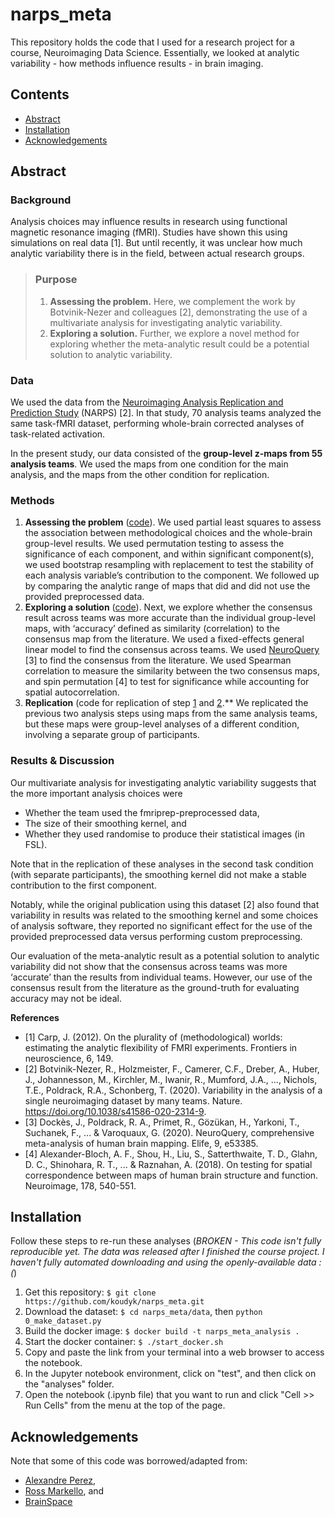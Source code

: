 # narps_meta

This repository holds the code that I used for a research project for a course, Neuroimaging Data Science. Essentially, we looked at analytic variability - how methods influence results - in brain imaging. 

## Contents
- [Abstract](#Abstract)
- [Installation](#Installation)
- [Acknowledgements](#Acknowledgements)

<a name="Abstract"></a>

## Abstract
### Background 
Analysis choices may influence results in research using functional magnetic resonance imaging (fMRI). Studies have shown this using simulations on real data [1]. But until recently, it was unclear how much analytic variability there is in the field, between actual research groups.

> ### Purpose
> 1) **Assessing the problem.** Here, we complement the work by Botvinik-Nezer and colleagues [2], demonstrating the use of a multivariate analysis for investigating analytic variability. 
> 2) **Exploring a solution.** Further, we explore a novel method for exploring whether the meta-analytic result could be a potential solution to analytic variability.

### Data 
We used the data from the [Neuroimaging Analysis Replication and Prediction Study](https://www.narps.info/) (NARPS) [2]. In that study, 70 analysis teams analyzed the same task-fMRI dataset, performing whole-brain corrected analyses of task-related activation.

In the present study, our data consisted of the **group-level z-maps from 55 analysis teams**. We used the maps from one condition for the main analysis, and the maps from the other condition for replication.

### Methods
1) **Assessing the problem** ([code](analyses/Analysis_I-evaluating_the_problem.ipynb)). We used partial least squares to assess the association between methodological choices and the whole-brain group-level results. We used permutation testing to assess the significance of each component, and within significant component(s), we used bootstrap resampling with replacement to test the stability of each analysis variable’s contribution to the component. We followed up by comparing the analytic range of maps that did and did not use the provided preprocessed data.
2) **Exploring a solution** ([code](analyses/Analysis_II-exploring_solutions.ipynb)). Next, we explore whether the consensus result across teams was more accurate than the individual group-level maps, with ‘accuracy’ defined as similarity (correlation) to the consensus map from the literature. We used a fixed-effects general linear model to find the consensus across teams. We used [NeuroQuery](https://neuroquery.org/) [3] to find the consensus from the literature. We used Spearman correlation to measure the similarity between the two consensus maps, and spin permutation [4] to test for significance while accounting for spatial autocorrelation. 
3) **Replication** (code for replication of step [1](analyses/Analysis_IIIa-REPLICATION_evaluating_the_problem.ipynb) and [2](analyses/Analysis_IIIb-REPLICATION_exploring_solutions.ipynb).** We replicated the previous two analysis steps using maps from the same analysis teams, but these maps were group-level analyses of a different condition, involving a separate group of participants. 


### Results & Discussion
Our multivariate analysis for investigating analytic variability suggests that the more important analysis choices were 
- Whether the team used the fmriprep-preprocessed data, 
- The size of their smoothing kernel, and 
- Whether they used randomise to produce their statistical images (in FSL). 

Note that in the replication of these analyses in the second task condition (with separate participants), the smoothing kernel did not make a stable contribution to the first component. 

Notably, while the original publication using this dataset [2] also found that variability in results was related to the smoothing kernel and some choices of analysis software, they reported no significant effect for the use of the provided preprocessed data versus performing custom preprocessing. 

Our evaluation of the meta-analytic result as a potential solution to analytic variability did not show that the consensus across teams was more ‘accurate’ than the results from individual teams. However, our use of the consensus result from the literature as the ground-truth for evaluating accuracy may not be ideal. 

**References**
- [1] Carp, J. (2012). On the plurality of (methodological) worlds: estimating the analytic flexibility of FMRI experiments. Frontiers in neuroscience, 6, 149.
- [2] Botvinik-Nezer, R., Holzmeister, F., Camerer, C.F., Dreber, A., Huber, J., Johannesson, M., Kirchler, M., Iwanir, R., Mumford, J.A., ..., Nichols, T.E., Poldrack, R.A., Schonberg, T. (2020). Variability in the analysis of a single neuroimaging dataset by many teams. Nature. https://doi.org/10.1038/s41586-020-2314-9. 
- [3] Dockès, J., Poldrack, R. A., Primet, R., Gözükan, H., Yarkoni, T., Suchanek, F., ... & Varoquaux, G. (2020). NeuroQuery, comprehensive meta-analysis of human brain mapping. Elife, 9, e53385.
- [4] Alexander-Bloch, A. F., Shou, H., Liu, S., Satterthwaite, T. D., Glahn, D. C., Shinohara, R. T., ... & Raznahan, A. (2018). On testing for spatial correspondence between maps of human brain structure and function. Neuroimage, 178, 540-551.

<a name="Installation"></a>

## Installation
Follow these steps to re-run these analyses 
(*BROKEN - This code isn't fully reproducible yet. The data was released after I finished the course project. I haven't fully automated downloading and using the openly-available data :(*)
1. Get this repository: `$ git clone https://github.com/koudyk/narps_meta.git`
2. Download the dataset: `$ cd narps_meta/data`, then `python 0_make_dataset.py`
3. Build the docker image: `$ docker build -t narps_meta_analysis .`
4. Start the docker container: `$ ./start_docker.sh`
5. Copy and paste the link from your terminal into a web browser to access the notebook.
6. In the Jupyter notebook environment, click on "test", and then click on the "analyses" folder.  
7. Open the notebook (.ipynb file) that you want to run and click "Cell >> Run Cells" from the menu at the top of the page.

<a name="Acknowledgements"></a>

## Acknowledgements
Note that some of this code was borrowed/adapted from:
- [Alexandre Perez](https://github.com/alexprz/meta_analysis_notebook),
- [Ross Markello](https://netneurotools.readthedocs.io/en/latest/auto_examples/plot_mirchi_2018.html), and
- [BrainSpace](https://brainspace.readthedocs.io/en/development/generated/brainspace.null_models.spin.SpinPermutations.html) 
